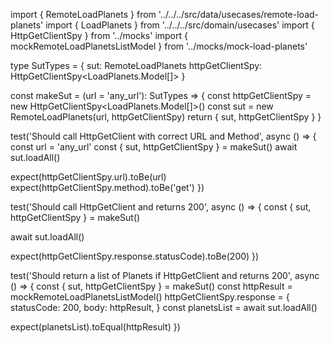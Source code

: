 import { RemoteLoadPlanets } from '../../../src/data/usecases/remote-load-planets'
import { LoadPlanets } from '../../../src/domain/usecases'
import { HttpGetClientSpy } from '../mocks'
import { mockRemoteLoadPlanetsListModel } from '../mocks/mock-load-planets'

type SutTypes = {
sut: RemoteLoadPlanets
httpGetClientSpy: HttpGetClientSpy<LoadPlanets.Model[]>
}

const makeSut = (url = 'any_url'): SutTypes => {
const httpGetClientSpy = new HttpGetClientSpy<LoadPlanets.Model[]>()
const sut = new RemoteLoadPlanets(url, httpGetClientSpy)
return { sut, httpGetClientSpy }
}

test('Should call HttpGetClient with correct URL and Method', async () => {
const url = 'any_url'
const { sut, httpGetClientSpy } = makeSut()
await sut.loadAll()

expect(httpGetClientSpy.url).toBe(url)
expect(httpGetClientSpy.method).toBe('get')
})

test('Should call HttpGetClient and returns 200', async () => {
const { sut, httpGetClientSpy } = makeSut()

await sut.loadAll()

expect(httpGetClientSpy.response.statusCode).toBe(200)
})

test('Should return a list of Planets if HttpGetClient and returns 200', async () => {
const { sut, httpGetClientSpy } = makeSut()
const httpResult = mockRemoteLoadPlanetsListModel()
httpGetClientSpy.response = {
statusCode: 200,
body: httpResult,
}
const planetsList = await sut.loadAll()

expect(planetsList).toEqual(httpResult)
})
